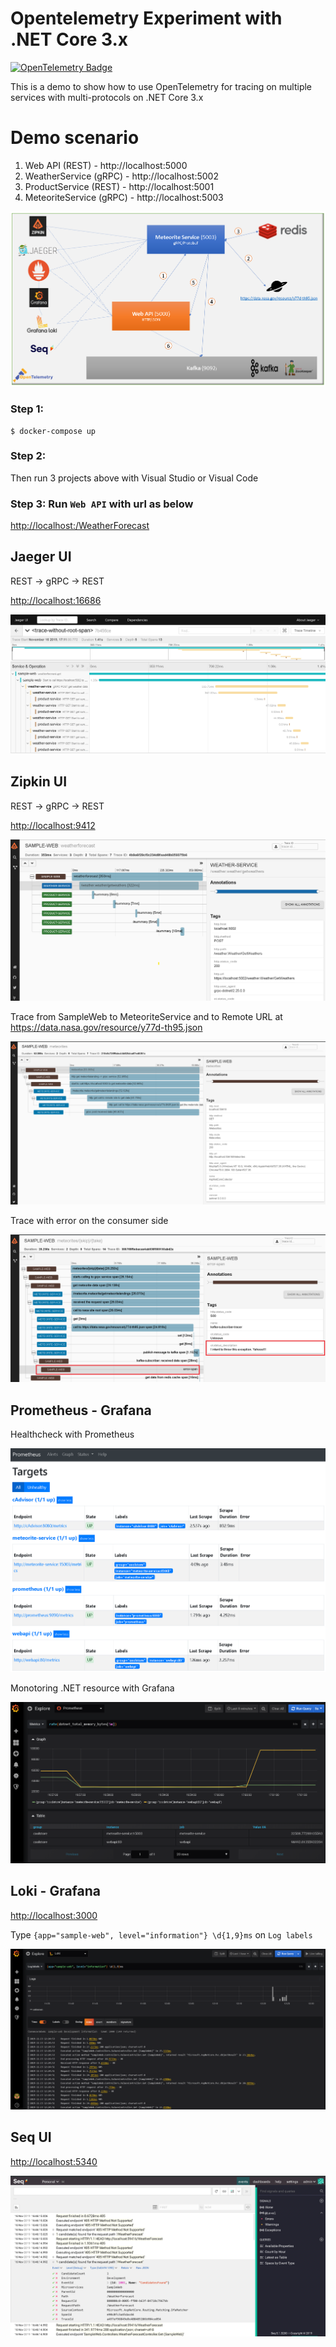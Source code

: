 # Opentelemetry Experiment with .NET Core 3.x

[![OpenTelemetry Badge](https://img.shields.io/badge/OpenTelemetry-enabled-blue.svg)](http://opentelemetry.io)

This is a demo to show how to use OpenTelemetry for tracing on multiple services with multi-protocols on .NET Core 3.x

# Demo scenario

1. Web API (REST) - http://localhost:5000
2. WeatherService (gRPC) - http://localhost:5002
3. ProductService (REST) - http://localhost:5001
4. MeteoriteService (gRPC) - http://localhost:5003

![](assets/high-level-architecture-demo.png)

### Step 1:

```
$ docker-compose up
```

### Step 2:

Then run 3 projects above with Visual Studio or Visual Code

### Step 3: Run `Web API` with url as below

[http://localhost:<port>/WeatherForecast](http://localhost:<port>/WeatherForecast)

## Jaeger UI

REST -> gRPC -> REST

[http://localhost:16686](http://localhost:16686/)

![](assets/tracing01_jaeger.png)

## Zipkin UI

REST -> gRPC -> REST

[http://localhost:9412](http://localhost:9412/)

![](assets/tracing01_zipkin.png)

Trace from SampleWeb to MeteoriteService and to Remote URL at https://data.nasa.gov/resource/y77d-th95.json

![](assets/tracing02_zipkin.png)

Trace with error on the consumer side

![](assets/tracing03_zipkin.png)

## Prometheus - Grafana

Healthcheck with Prometheus

![](assets/prom_01.png)

Monotoring .NET resource with Grafana

![](assets/grafana_01.png)

## Loki - Grafana

[http://localhost:3000](http://localhost:3000/)

Type `{app="sample-web", level="information"} \d{1,9}ms` on `Log labels`

![](assets/loki-grafana-logs.png)

## Seq UI

[http://localhost:5340](http://localhost:5340/)

![](assets/logging01.png)
